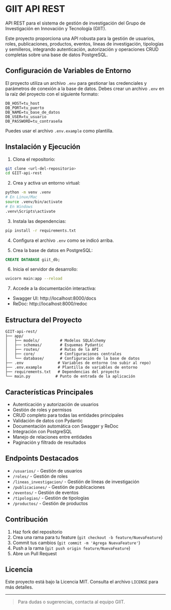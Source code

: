 # GIIT API REST

API REST para el sistema de gestión de investigación del Grupo de Investigación en Innovación y Tecnología (GIIT).

Este proyecto proporciona una API robusta para la gestión de usuarios, roles, publicaciones, productos, eventos, líneas de investigación, tipologías y semilleros, integrando autenticación, autorización y operaciones CRUD completas sobre una base de datos PostgreSQL.

## Configuración de Variables de Entorno

El proyecto utiliza un archivo `.env` para gestionar las credenciales y parámetros de conexión a la base de datos. Debes crear un archivo `.env` en la raíz del proyecto con el siguiente formato:

```
DB_HOST=tu_host
DB_PORT=tu_puerto
DB_NAME=tu_base_de_datos
DB_USER=tu_usuario
DB_PASSWORD=tu_contraseña
```

Puedes usar el archivo `.env.example` como plantilla.

## Instalación y Ejecución

1. Clona el repositorio:
```bash
git clone <url-del-repositorio>
cd GIIT-api-rest
```

2. Crea y activa un entorno virtual:
```bash
python -m venv .venv
# En Linux/Mac
source .venv/bin/activate
# En Windows
.venv\Scripts\activate
```

3. Instala las dependencias:
```bash
pip install -r requirements.txt
```

4. Configura el archivo `.env` como se indicó arriba.

5. Crea la base de datos en PostgreSQL:
```sql
CREATE DATABASE giit_db;
```

6. Inicia el servidor de desarrollo:
```bash
uvicorn main:app --reload
```

7. Accede a la documentación interactiva:
- Swagger UI: http://localhost:8000/docs
- ReDoc: http://localhost:8000/redoc

## Estructura del Proyecto

```
GIIT-api-rest/
├── app/
│   ├── models/         # Modelos SQLAlchemy
│   ├── schemas/        # Esquemas Pydantic
│   ├── routes/         # Rutas de la API
│   ├── core/           # Configuraciones centrales
│   └── database/       # Configuración de la base de datos
├── .env               # Variables de entorno (no subir al repo)
├── .env.example       # Plantilla de variables de entorno
├── requirements.txt   # Dependencias del proyecto
└── main.py           # Punto de entrada de la aplicación
```

## Características Principales

- Autenticación y autorización de usuarios
- Gestión de roles y permisos
- CRUD completo para todas las entidades principales
- Validación de datos con Pydantic
- Documentación automática con Swagger y ReDoc
- Integración con PostgreSQL
- Manejo de relaciones entre entidades
- Paginación y filtrado de resultados

## Endpoints Destacados

- `/usuarios/` - Gestión de usuarios
- `/roles/` - Gestión de roles
- `/lineas_investigacion/` - Gestión de líneas de investigación
- `/publicaciones/` - Gestión de publicaciones
- `/eventos/` - Gestión de eventos
- `/tipologias/` - Gestión de tipologías
- `/productos/` - Gestión de productos

## Contribución

1. Haz fork del repositorio
2. Crea una rama para tu feature (`git checkout -b feature/NuevaFeature`)
3. Commit tus cambios (`git commit -m 'Agrega NuevaFeature'`)
4. Push a la rama (`git push origin feature/NuevaFeature`)
5. Abre un Pull Request

## Licencia

Este proyecto está bajo la Licencia MIT. Consulta el archivo `LICENSE` para más detalles.

---

> Para dudas o sugerencias, contacta al equipo GIIT. 